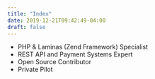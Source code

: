 ```yaml
---
title: "Index"
date: 2019-12-21T09:42:49-04:00
draft: false
---
```


* PHP & Laminas (Zend Framework) Specialist
* REST API and Payment Systems Expert
* Open Source Contributor
* Private Pilot
